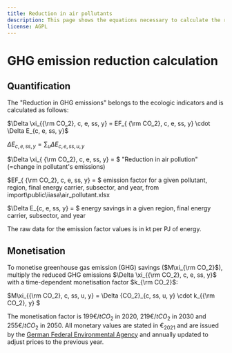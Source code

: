 ```yaml
---
title: Reduction in air pollutants
description: This page shows the equations necessary to calculate the reduction in GHG emissions.
license: AGPL
---
```


<!--
© 2023 Fraunhofer-Gesellschaft e.V., München

SPDX-License-Identifier: AGPL-3.0-or-later
-->

GHG emission reduction calculation
=

Quantification
-

The "Reduction in GHG emissions" belongs to the ecologic indicators and is calculated as follows:

$\Delta \xi_{{\rm CO_2}, c, e, ss, y} = EF_{ {\rm CO_2}, c, e, ss, y} \cdot \Delta E_{c, e, ss, y}$

$\Delta E_{c, e, ss, y} = \sum_u \Delta E_{c, e, ss, u, y}$

$\Delta \xi_{ {\rm CO_2}, c, e, ss, y} = $ "Reduction in air pollution" (=change in pollutant's emissions) 

$EF_{ {\rm CO_2}, c, e, ss, y} = $ emission factor for a given pollutant, region, final energy carrier, subsector, and year, from import\public\iiasa\air_pollutant.xlsx

$\Delta E_{c, e, ss, y} = $ energy savings in a given region, final energy carrier, subsector, and year

The raw data for the emission factor values is in kt per PJ of energy.

Monetisation
-

To monetise greenhouse gas emission (GHG) savings ($`M\xi_{\rm CO_2}`$), multiply the reduced GHG emissions $`\Delta \xi_{{\rm CO_2}, c, e, ss, y}`$ with a time-dependent monetisation factor $`k_{\rm CO_2}`$:

$`M\xi_{{\rm CO_2}, c, ss, u, y} = \Delta {CO_2}_{c, ss, u, y} \cdot k_{{\rm CO_2}, y} `$

The monetisation factor is 199€$`/tCO_2`$ in 2020, 219€$`/tCO_2`$ in 2030 and 255€$`/tCO_2`$ in 2050. All monetary values are stated in €$`_{2021}`$ and are
issued by the [German Federal Environmental Agency](https://www.umweltbundesamt.de/daten/umwelt-wirtschaft/gesellschaftliche-kosten-von-umweltbelastungen)
and annually updated to adjust prices to the previous year.